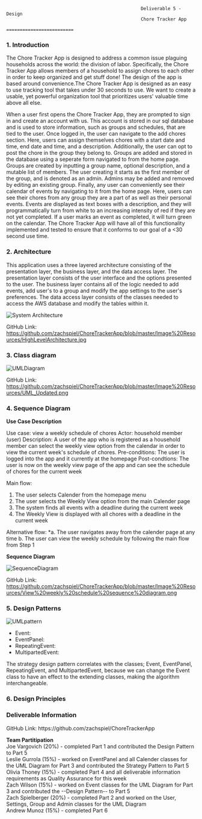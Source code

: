 
                                        	          Deliverable 5 - Design
                                                      Chore Tracker App
                                                   =========================

<h3>1. Introduction </h3>
The Chore Tracker App is designed to address a common issue plaguing households across the world: the division of labor. Specifically, the Chore Tracker App allows members of a household to assign chores to each other in order to keep organized and get stuff done! The design of the app is based around convenience.The Chore Tracker App is designed as an easy to use tracking tool that takes under 30 seconds to use. We want to create a usable, yet powerful organization tool that prioritizes users' valuable time above all else.

When a user first opens the Chore Tracker App, they are prompted to sign in and create an account with us. This account is stored in our sql database and is used to store information, such as groups and schedules, that are tied to the user. Once logged in, the user can navigate to the add chores section. Here, users can assign themselves chores with a start date and time, end date and time, and a description. Additionally, the user can opt to post the chore in the group they belong to. Groups are added and stored in the database using a seperate form navigated to from the home page. Groups are created by inputting a group name, optional description, and a mutable list of members. The user creating it starts as the first member of the group, and is denoted as an admin. Admins may be added and removed by editing an existing group. Finally, any user can conveniently see their calendar of events by navigating to it from the home page. Here, users can see their chores from any group they are a part of as well as their personal events. Events are displayed as text boxes with a description, and they will programmatically turn from white to an increasing intensity of red if they are not yet completed. If a user marks an event as completed, it will turn green on the calendar. The Chore Tracker App will have all of this functionality implemented and tested to ensure that it conforms to our goal of a <30 second use time. 


<h3>2. Architecture </h3>
This application uses a three layered architecture consisting of the presentation layer, the business layer, and the data access layer. The presentation layer consists of the user interface and the options presented to the user. The business layer contains all of the logic needed to add events, add user's to a group and modify the app settings to the user's preferences. The data access layer consists of the classes needed to access the AWS database and modify the tables within it.

![System Architecture](https://github.com/zachspiel/ChoreTrackerApp/blob/master/Image%20Resources/HighLevelArchitecture.jpg)

GitHub Link: https://github.com/zachspiel/ChoreTrackerApp/blob/master/Image%20Resources/HighLevelArchitecture.jpg

<h3>3. Class diagram </h3>

![UMLDiagram](https://github.com/zachspiel/ChoreTrackerApp/blob/master/Image%20Resources/UML_Updated.png)

GitHub Link: https://github.com/zachspiel/ChoreTrackerApp/blob/master/Image%20Resources/UML_Updated.png 

<h3>4. Sequence Diagram </h3>

**Use Case Description**

Use case: view a weekly schedule of chores
Actor: household member (user)
Description: A user of the app who is registered as a household member can select the weekly view option from the calendar in order to view the current week's schedule of chores.
Pre-conditions: The user is logged into the app and it currently at the homepage
Post-condtions: The user is now on the weekly view page of the app and can see the schedule of chores for the current week

Main flow:
1. The user selects Calender from the homepage menu
2. The user selects the Weekly View option from the main Calender page
3. The system finds all events with a deadline during the current week
4. The Weekly View is displayed with all chores with a deadline in the current week

Alternative flow:
\*a. The user navigates away from the calender page at any time
  b. The user can view the weekly schedule by following the main flow from Step 1
  
**Sequence Diagram**

![SequenceDiagram](https://github.com/zachspiel/ChoreTrackerApp/blob/master/Image%20Resources/View%20weekly%20schedule%20sequence%20diagram.png)

GitHub Link: https://github.com/zachspiel/ChoreTrackerApp/blob/master/Image%20Resources/View%20weekly%20schedule%20sequence%20diagram.png

<h3>5. Design Patterns </h3>

 ![UMLpattern](https://github.com/zachspiel/ChoreTrackerApp/blob/master/Image%20Resources/behavioral-stag-uml.png)
 
 - Event: 
 - EventPanel:
 - RepeatingEvent:
 - MultipartedEvent: 
 
 The strategy design pattern correlates with the classes; Event, EventPanel, RepeatingEvent, and MultipartedEvent, because we can change the Event class to have an effect to the extending classes, making the algorithm interchangeable. 

<h3>6. Design Principles </h3>

<h3>Deliverable Information</h3>
GitHub Link: https://github.com/zachspiel/ChoreTrackerApp

**Team Partitipation**<br/>
Joe Vargovich (20%) - completed Part 1 and contributed the Design Pattern to Part 5\
Leslie Gurrola (15%) - worked on EventPanel and all Calender classes for the UML Diagram for Part 3 and contributed the Strategy Pattern to Part 5\
Olivia Thoney (15%) - completed Part 4 and all deliverable information requirements as Quality Assurance for this week\
Zach Wilson (15%) - worked on Event classes for the UML Diagram for Part 3 and contributed the --Design Pattern-- to Part 5\
Zach Spielberger (20%) - completed Part 2 and worked on the User, Settings, Group and Admin classes for the UML Diagram\
Andrew Munoz (15%) - completed Part 6
  
